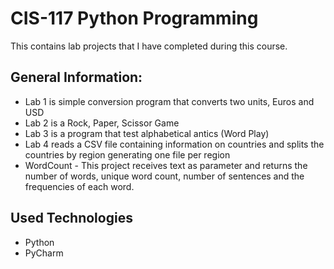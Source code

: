 # CIS-117 Python Programming
This contains lab projects that I have completed during this course.

## General Information:
* Lab 1 is simple conversion program that converts two units, Euros and USD
* Lab 2 is a Rock, Paper, Scissor Game
* Lab 3 is a program that test alphabetical antics (Word Play)
* Lab 4 reads a CSV file containing information on countries and splits the countries by region generating one file per region
* WordCount - This project receives text as parameter and returns the number of words, unique word count, number of sentences and the frequencies of each word.

## Used Technologies
* Python
* PyCharm